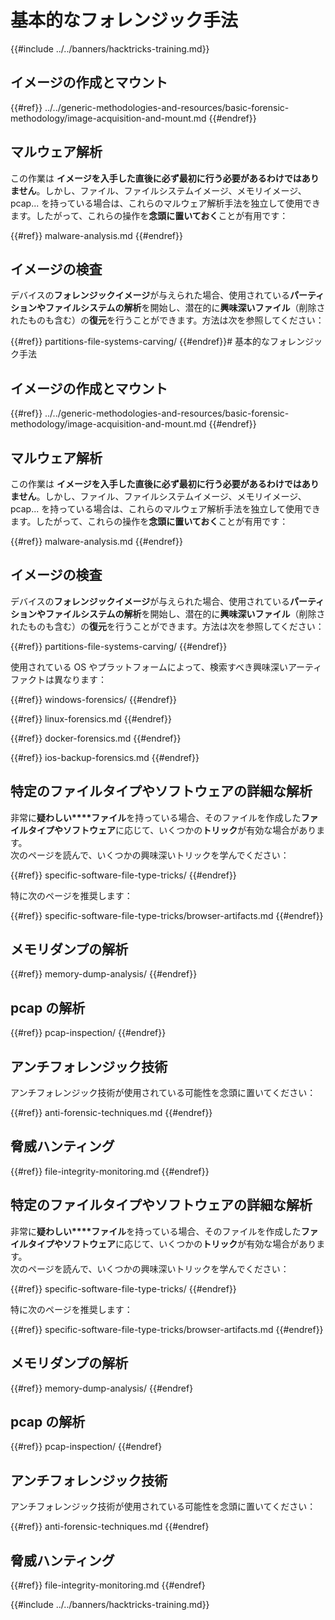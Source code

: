# 基本的なフォレンジック手法

{{#include ../../banners/hacktricks-training.md}}

## イメージの作成とマウント


{{#ref}}
../../generic-methodologies-and-resources/basic-forensic-methodology/image-acquisition-and-mount.md
{{#endref}}

## マルウェア解析

この作業は **イメージを入手した直後に必ず最初に行う必要があるわけではありません**。しかし、ファイル、ファイルシステムイメージ、メモリイメージ、pcap... を持っている場合は、これらのマルウェア解析手法を独立して使用できます。したがって、これらの操作を**念頭に置いておく**ことが有用です：


{{#ref}}
malware-analysis.md
{{#endref}}

## イメージの検査

デバイスの**フォレンジックイメージ**が与えられた場合、使用されている**パーティションやファイルシステムの解析**を開始し、潜在的に**興味深いファイル**（削除されたものも含む）の**復元**を行うことができます。方法は次を参照してください：


{{#ref}}
partitions-file-systems-carving/
{{#endref}}# 基本的なフォレンジック手法



## イメージの作成とマウント


{{#ref}}
../../generic-methodologies-and-resources/basic-forensic-methodology/image-acquisition-and-mount.md
{{#endref}}

## マルウェア解析

この作業は **イメージを入手した直後に必ず最初に行う必要があるわけではありません**。しかし、ファイル、ファイルシステムイメージ、メモリイメージ、pcap... を持っている場合は、これらのマルウェア解析手法を独立して使用できます。したがって、これらの操作を**念頭に置いておく**ことが有用です：


{{#ref}}
malware-analysis.md
{{#endref}}

## イメージの検査

デバイスの**フォレンジックイメージ**が与えられた場合、使用されている**パーティションやファイルシステムの解析**を開始し、潜在的に**興味深いファイル**（削除されたものも含む）の**復元**を行うことができます。方法は次を参照してください：


{{#ref}}
partitions-file-systems-carving/
{{#endref}}

使用されている OS やプラットフォームによって、検索すべき興味深いアーティファクトは異なります：


{{#ref}}
windows-forensics/
{{#endref}}


{{#ref}}
linux-forensics.md
{{#endref}}


{{#ref}}
docker-forensics.md
{{#endref}}


{{#ref}}
ios-backup-forensics.md
{{#endref}}

## 特定のファイルタイプやソフトウェアの詳細な解析

非常に**疑わしい****ファイル**を持っている場合、そのファイルを作成した**ファイルタイプやソフトウェア**に応じて、いくつかの**トリック**が有効な場合があります。\
次のページを読んで、いくつかの興味深いトリックを学んでください：


{{#ref}}
specific-software-file-type-tricks/
{{#endref}}

特に次のページを推奨します：


{{#ref}}
specific-software-file-type-tricks/browser-artifacts.md
{{#endref}}

## メモリダンプの解析


{{#ref}}
memory-dump-analysis/
{{#endref}}

## pcap の解析


{{#ref}}
pcap-inspection/
{{#endref}}

## **アンチフォレンジック技術**

アンチフォレンジック技術が使用されている可能性を念頭に置いてください：


{{#ref}}
anti-forensic-techniques.md
{{#endref}}

## 脅威ハンティング


{{#ref}}
file-integrity-monitoring.md
{{#endref}}



## 特定のファイルタイプやソフトウェアの詳細な解析

非常に**疑わしい****ファイル**を持っている場合、そのファイルを作成した**ファイルタイプやソフトウェア**に応じて、いくつかの**トリック**が有効な場合があります。\
次のページを読んで、いくつかの興味深いトリックを学んでください：


{{#ref}}
specific-software-file-type-tricks/
{{#endref}}

特に次のページを推奨します：


{{#ref}}
specific-software-file-type-tricks/browser-artifacts.md
{{#endref}}

## メモリダンプの解析


{{#ref}}
memory-dump-analysis/
{{#endref}

## pcap の解析


{{#ref}}
pcap-inspection/
{{#endref}

## **アンチフォレンジック技術**

アンチフォレンジック技術が使用されている可能性を念頭に置いてください：


{{#ref}}
anti-forensic-techniques.md
{{#endref}

## 脅威ハンティング


{{#ref}}
file-integrity-monitoring.md
{{#endref}

{{#include ../../banners/hacktricks-training.md}}
